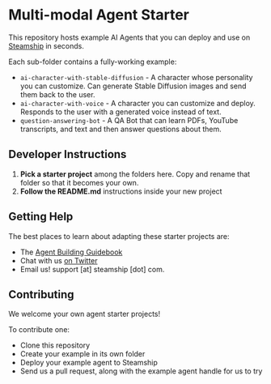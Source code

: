 # Multi-modal Agent Starter

This repository hosts example AI Agents that you can deploy and use on [Steamship](https://steamship.com) in seconds.

Each sub-folder contains a fully-working example:

* `ai-character-with-stable-diffusion` - A character whose personality you can customize. Can generate Stable Diffusion images and send them back to the user.
* `ai-character-with-voice` - A character you can customize and deploy. Responds to the user with a generated voice instead of text.
* `question-answering-bot` - A QA Bot that can learn PDFs, YouTube transcripts, and text and then answer questions about them.

## Developer Instructions

1. **Pick a starter project** among the folders here. Copy and rename that folder so that it becomes your own.
2. **Follow the README.md** instructions inside your new project

## Getting Help

The best places to learn about adapting these starter projects are:

* The [Agent Building Guidebook](https://docs.steamship.com/agent-guidebook)
* Chat with us [on Twitter](https://twitter.com/GetSteamship)
* Email us!  support [at] steamship [dot] com.

## Contributing

We welcome your own agent starter projects! 

To contribute one:

* Clone this repository
* Create your example in its own folder
* Deploy your example agent to Steamship
* Send us a pull request, along with the example agent handle for us to try
